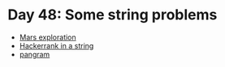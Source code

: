 # Day 48: Some string problems

* [ Mars exploration](https://www.hackerrank.com/challenges/mars-exploration)
* [ Hackerrank in a string](https://www.hackerrank.com/challenges/hackerrank-in-a-string)
* [ pangram ](https://www.hackerrank.com/challenges/pangrams)
